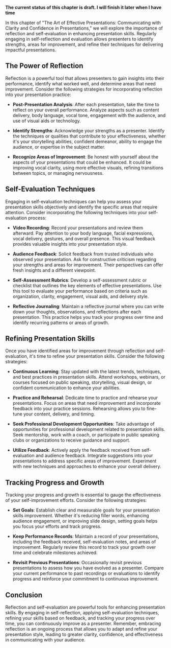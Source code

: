**The current status of this chapter is draft. I will finish it later when I have time**

In this chapter of "The Art of Effective Presentations: Communicating with Clarity and Confidence in Presentations," we will explore the importance of reflection and self-evaluation in enhancing presentation skills. Regularly engaging in self-reflection and evaluation allows presenters to identify strengths, areas for improvement, and refine their techniques for delivering impactful presentations.

The Power of Reflection
-----------------------

Reflection is a powerful tool that allows presenters to gain insights into their performance, identify what worked well, and determine areas that need improvement. Consider the following strategies for incorporating reflection into your presentation practice:

* **Post-Presentation Analysis**: After each presentation, take the time to reflect on your overall performance. Analyze aspects such as content delivery, body language, vocal tone, engagement with the audience, and use of visual aids or technology.

* **Identify Strengths**: Acknowledge your strengths as a presenter. Identify the techniques or qualities that contribute to your effectiveness, whether it's your storytelling abilities, confident demeanor, ability to engage the audience, or expertise in the subject matter.

* **Recognize Areas of Improvement**: Be honest with yourself about the aspects of your presentations that could be enhanced. It could be improving vocal clarity, using more effective visuals, refining transitions between topics, or managing nervousness.

Self-Evaluation Techniques
--------------------------

Engaging in self-evaluation techniques can help you assess your presentation skills objectively and identify the specific areas that require attention. Consider incorporating the following techniques into your self-evaluation process:

* **Video Recording**: Record your presentations and review them afterward. Pay attention to your body language, facial expressions, vocal delivery, gestures, and overall presence. This visual feedback provides valuable insights into your presentation style.

* **Audience Feedback**: Solicit feedback from trusted individuals who observed your presentation. Ask for constructive criticism regarding your strengths and areas for improvement. Their perspectives can offer fresh insights and a different viewpoint.

* **Self-Assessment Rubrics**: Develop a self-assessment rubric or checklist that outlines the key elements of effective presentations. Use this tool to evaluate your performance based on criteria such as organization, clarity, engagement, visual aids, and delivery style.

* **Reflective Journaling**: Maintain a reflective journal where you can write down your thoughts, observations, and reflections after each presentation. This practice helps you track your progress over time and identify recurring patterns or areas of growth.

Refining Presentation Skills
----------------------------

Once you have identified areas for improvement through reflection and self-evaluation, it's time to refine your presentation skills. Consider the following strategies:

* **Continuous Learning**: Stay updated with the latest trends, techniques, and best practices in presentation skills. Attend workshops, webinars, or courses focused on public speaking, storytelling, visual design, or confident communication to enhance your abilities.

* **Practice and Rehearsal**: Dedicate time to practice and rehearse your presentations. Focus on areas that need improvement and incorporate feedback into your practice sessions. Rehearsing allows you to fine-tune your content, delivery, and timing.

* **Seek Professional Development Opportunities**: Take advantage of opportunities for professional development related to presentation skills. Seek mentorship, work with a coach, or participate in public speaking clubs or organizations to receive guidance and support.

* **Utilize Feedback**: Actively apply the feedback received from self-evaluation and audience feedback. Integrate suggestions into your presentations to address specific areas of improvement. Experiment with new techniques and approaches to enhance your overall delivery.

Tracking Progress and Growth
----------------------------

Tracking your progress and growth is essential to gauge the effectiveness of your self-improvement efforts. Consider the following strategies:

* **Set Goals**: Establish clear and measurable goals for your presentation skills improvement. Whether it's reducing filler words, enhancing audience engagement, or improving slide design, setting goals helps you focus your efforts and track progress.

* **Keep Performance Records**: Maintain a record of your presentations, including the feedback received, self-evaluation notes, and areas of improvement. Regularly review this record to track your growth over time and celebrate milestones achieved.

* **Revisit Previous Presentations**: Occasionally revisit previous presentations to assess how you have evolved as a presenter. Compare your current performance to past recordings or evaluations to identify progress and reinforce your commitment to continuous improvement.

Conclusion
----------

Reflection and self-evaluation are powerful tools for enhancing presentation skills. By engaging in self-reflection, applying self-evaluation techniques, refining your skills based on feedback, and tracking your progress over time, you can continuously improve as a presenter. Remember, embracing reflection is an ongoing process that allows you to adapt and refine your presentation style, leading to greater clarity, confidence, and effectiveness in communicating with your audience.
